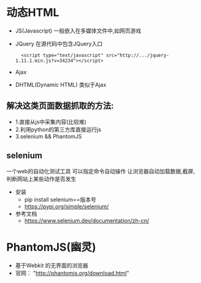 
# 动态HTML

- JS(Javascript)      一般嵌入在多媒体文件中,如网页游戏

- JQuery  在源代码中包含JQuery入口
    
        <script type="text/javascript" src="http://.../jquery-1.11.1.min.js?v=34234"></script>

- Ajax

- DHTML(Dynamic HTML)   类似于Ajax


## 解决这类页面数据抓取的方法:
    
- 1.直接从js中采集内容(比较难)
- 2.利用python的第三方库直接运行js
- 3.selenium && PhantomJS

## selenium
一个web的自动化测试工具
可以指定命令自动操作
让浏览器自动加载数据,截屏,判断网站上某些动作是否发生

- 安装
    - pip install selenium==版本号
    - https://pypi.org/simple/selenium/
- 参考文档
    - https://www.selenium.dev/documentation/zh-cn/

# PhantomJS(幽灵)
- 基于Webkit 的无界面的浏览器
- 官网： "http://phantomjs.org/download.html"